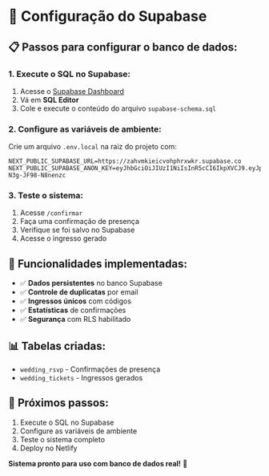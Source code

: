 # 🚀 Configuração do Supabase

## 📋 Passos para configurar o banco de dados:

### 1. **Execute o SQL no Supabase:**
1. Acesse o [Supabase Dashboard](https://supabase.com/dashboard)
2. Vá em **SQL Editor**
3. Cole e execute o conteúdo do arquivo `supabase-schema.sql`

### 2. **Configure as variáveis de ambiente:**
Crie um arquivo `.env.local` na raiz do projeto com:

```env
NEXT_PUBLIC_SUPABASE_URL=https://zahvmkieicvohphrxwkr.supabase.co
NEXT_PUBLIC_SUPABASE_ANON_KEY=eyJhbGciOiJIUzI1NiIsInR5cCI6IkpXVCJ9.eyJpc3MiOiJzdXBhYmFzZSIsInJlZiI6InphaHZta2llaWN2b2hwcmh3a3IiLCJyb2xlIjoiYW5vbiIsImlhdCI6MTc1ODE1NzIxOCwiZXhwIjoyMDczNzMzMjE4fQ.5_6ozxN44GiOHi1fPydx6rXquo-N3g-JF98-N8nenzc
```

### 3. **Teste o sistema:**
1. Acesse `/confirmar`
2. Faça uma confirmação de presença
3. Verifique se foi salvo no Supabase
4. Acesse o ingresso gerado

## 🔧 Funcionalidades implementadas:

- ✅ **Dados persistentes** no banco Supabase
- ✅ **Controle de duplicatas** por email
- ✅ **Ingressos únicos** com códigos
- ✅ **Estatísticas** de confirmações
- ✅ **Segurança** com RLS habilitado

## 📊 Tabelas criadas:

- `wedding_rsvp` - Confirmações de presença
- `wedding_tickets` - Ingressos gerados

## 🎯 Próximos passos:

1. Execute o SQL no Supabase
2. Configure as variáveis de ambiente
3. Teste o sistema completo
4. Deploy no Netlify

**Sistema pronto para uso com banco de dados real!** 🎉
